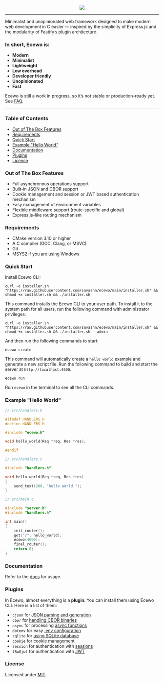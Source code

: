 <div align="center">
    <a href="https://ecewo.vercel.app">
        <img src="https://raw.githubusercontent.com/savashn/ecewo/main/assets/ecewo.svg" />
    </a>
</div>

<hr />

Minimalist and unopinionated web framework designed to make modern web development in C easier — inspired by the simplicity of Express.js and the modularity of Fastify’s plugin architecture.

### In short, Ecewo is:
- **Modern**
- **Minimalist**
- **Lightweight**
- **Low overhead**
- **Developer friendly**
- **Unopinionated**
- **Fast**

Ecewo is still a work in progress, so it’s not stable or production-ready yet. See [FAQ](https://ecewo.vercel.app/docs/faq).

<hr />

### Table of Contents

- [Out of The Box Features](#out-of-the-box-features)
- [Requirements](#requirements)
- [Quick Start](#quick-start)
- [Example "Hello World"](#example-hello-world)
- [Documentation](#documentation)
- [Plugins](#plugins)
- [License](#license)

### Out of The Box Features

- Full asynchronous operations support
- Built-in JSON and CBOR support
- Cookie management and session or JWT based authentication mechanism
- Easy management of environment variables
- Flexible middleware support (route-specific and global)
- Express.js-like routing mechanism

### Requirements

- CMake version 3.10 or higher
- A C compiler (GCC, Clang, or MSVC)
- Git
- MSYS2 if you are using Windows

### Quick Start

Install Ecewo CLI:

```shell
curl -o installer.sh "https://raw.githubusercontent.com/savashn/ecewo/main/installer.sh" && chmod +x installer.sh && ./installer.sh
```

This command installs the Ecewo CLI to your user path. To install it to the system path for all users, run the following command with administrator privileges:

```shell
curl -o installer.sh "https://raw.githubusercontent.com/savashn/ecewo/main/installer.sh" && chmod +x installer.sh && ./installer.sh --admin
```

And then run the following commands to start:

```shell
ecewo create
```

This command will automatically create a `hello world` example and generate a new script file. Run the following command to build and start the server at `http://localhost:4000`.

```shell
ecewo run
```

Run `ecewo` in the terminal to see all the CLI commands.

### Example "Hello World"

```c
// src/handlers.h

#ifndef HANDLERS_H
#define HANDLERS_H

#include "ecewo.h"

void hello_world(Req *req, Res *res);

#endif
```

```c
// src/handlers.c

#include "handlers.h"

void hello_world(Req *req, Res *res)
{
    send_text(200, "hello world!");
}

```

```c
// src/main.c

#include "server.h"
#include "handlers.h"

int main()
{
    init_router();
    get("/", hello_world);
    ecewo(4000);
    final_router();
    return 0;
}
```

### Documentation

Refer to the [docs](https://ecewo.vercel.app) for usage.

### Plugins

In Ecewo, almost everything is a **plugin**. You can install them using Ecewo CLI. Here is a list of them:

- `cjson` for [JSON parsing and generation](https://ecewo.vercel.app/docs/using-json)
- `cbor` for [handling CBOR binaries](https://ecewo.vercel.app/docs/using-cbor)
- `async` for processing [async functions](https://ecewo.vercel.app/docs/async-operations)
- `dotenv` for easy [.env configuration](https://ecewo.vercel.app/docs/environment-variables)
- `sqlite` for [using SQLite database](https://ecewo.vercel.app/docs/using-a-database)
- `cookie` for [cookie management](https://ecewo.vercel.app/docs/auth#cookies)
- `session` for authentication with [sessions](https://ecewo.vercel.app/docs/auth#sessions)
- `l8w8jwt` for authentication with [JWT](https://ecewo.vercel.app/docs/auth#jwt)

### License

Licensed under [MIT](./LICENSE).
